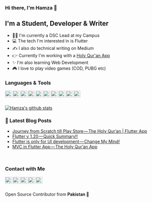 ### Hi there, I'm  Hamza 👋

## I'm a Student, Developer & Writer
- 🙋‍♂️ I'm currently a DSC Lead at my Campus
- 💻 The tech I'm interested in is Flutter
- ✍ I also do technical writing on Medium
- 👉 Currently I'm working with a [Holy Qur'an App][quran]
- ✨ I'm also learning Web Development
- 🎮 I love to play video games (COD, PUBG etc)


### Languages & Tools

<img align="left" alt="m-hamzashakeel | Flutter" width=22px src="https://cdn.jsdelivr.net/npm/simple-icons@v3/icons/flutter.svg">
<img align="left" alt="m-hamzashakeel | Dart" width=22px src="https://cdn.jsdelivr.net/npm/simple-icons@v3/icons/dart.svg">
<img align="left" alt="m-hamzashakeel | Firebase" width=22px src="https://cdn.jsdelivr.net/npm/simple-icons@v3/icons/firebase.svg">
<img align="left" alt="m-hamzashakeel | VS Code" width=22px src="https://cdn.jsdelivr.net/npm/simple-icons@v3/icons/visualstudio.svg">
<img align="left" alt="m-hamzashakeel | Android Studio" width=22px src="https://cdn.jsdelivr.net/npm/simple-icons@v3/icons/androidstudio.svg">
<img align="left" alt="m-hamzashakeel | HTML5" width=22px src="https://cdn.jsdelivr.net/npm/simple-icons@v3/icons/html5.svg">
<img align="left" alt="m-hamzashakeel | CSS" width=22px src="https://cdn.jsdelivr.net/npm/simple-icons@v3/icons/css3.svg">
<img align="left" alt="m-hamzashakeel | Boostrap" width=22px src="https://cdn.jsdelivr.net/npm/simple-icons@v3/icons/bootstrap.svg">
<img align="left" alt="m-hamzashakeel | Adobe XD" width=22px src="https://cdn.jsdelivr.net/npm/simple-icons@v3/icons/adobexd.svg">
<img align="left" alt="m-hamzashakeel | Adobe XD" width=22px src="https://cdn.jsdelivr.net/npm/simple-icons@v3/icons/adobepremierepro.svg">


<br>
<br>

[![Hamza's github stats](https://github-readme-stats.vercel.app/api?username=m-hamzashakeel)](https://github.com/m-hamzashakeel/github-readme-stats)


### 📙 Latest Blog Posts
<!-- BLOG-POST-LIST:START -->
- [Journey from Scratch till Play Store — The Holy Qur’an | Flutter App](https://itnext.io/journey-from-scratch-till-play-store-the-holy-quran-flutter-app-407a5370448a?source=rss-198dec8dcf4a------2)
- [Flutter v 1.20 — Quick Summary!!](https://itnext.io/flutter-v-1-20-quick-summary-ca14e6da9418?source=rss-198dec8dcf4a------2)
- [Flutter is only for UI development — Change My Mind!](https://itnext.io/flutter-is-only-for-ui-development-change-my-mind-f8ced7a6b57e?source=rss-198dec8dcf4a------2)
- [MVC in Flutter App — The Holy Qur’an App](https://itnext.io/mvc-in-flutter-app-the-holy-quran-app-c0fd8ae31d67?source=rss-198dec8dcf4a------2)
<!-- BLOG-POST-LIST:END -->

<br>

### Contact with Me

[<img align="left" alt="m-hamzashakeel | Facebook" width=22px src="https://cdn.jsdelivr.net/npm/simple-icons@v3/icons/facebook.svg">][facebook]
[<img align="left" alt="m-hamzashakeel | Twitter" width=22px src="https://cdn.jsdelivr.net/npm/simple-icons@v3/icons/twitter.svg">][twitter]
[<img align="left" alt="m-hamzashakeel | LinkedIn" width=22px src="https://cdn.jsdelivr.net/npm/simple-icons@v3/icons/linkedin.svg">][linkedin]
[<img align="left" alt="m-hamzashakeel | Medium" width=22px src="https://cdn.jsdelivr.net/npm/simple-icons@v3/icons/medium.svg">][medium]
[<img align="left" alt="m-hamzashakeel | Instagram" width=22px src="https://cdn.jsdelivr.net/npm/simple-icons@v3/icons/instagram.svg">][instagram]

<br>
<br>    


Open Source Contributor from <b>Pakistan<b> 💚

[quran]: https://github.com/m-hamzashakeel/The_Holy_Quran_App
[twitter]: https://www.twitter.com/m_hamzashakeel/
[linkedin]: https://www.linkedin.com/in/m-hamzashakeel/
[instagram]: https://www.instagram.com/m_hamzashakeel/
[medium]: https://medium.com/@hamza.6.shakeel
[facebook]: https://www.facebook.com/hamza.maddog
